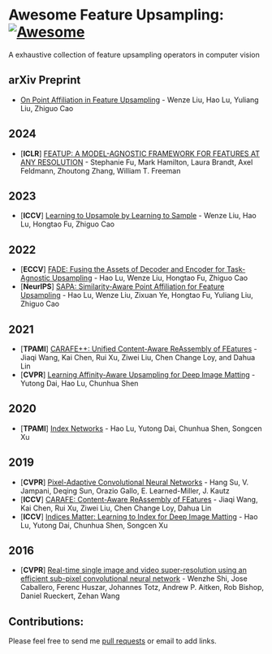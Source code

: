 # Awesome Feature Upsampling: [![Awesome](https://cdn.rawgit.com/sindresorhus/awesome/d7305f38d29fed78fa85652e3a63e154dd8e8829/media/badge.svg)](https://github.com/sindresorhus/awesome)

A exhaustive collection of feature upsampling operators in computer vision

## arXiv Preprint

- [On Point Affiliation in Feature Upsampling](https://arxiv.org/pdf/2307.08198.pdf) - Wenze Liu, Hao Lu, Yuliang Liu, Zhiguo Cao

## 2024

- [**ICLR**] [FEATUP: A MODEL-AGNOSTIC FRAMEWORK FOR FEATURES AT ANY RESOLUTION](https://arxiv.org/pdf/2403.10516.pdf) - Stephanie Fu, Mark Hamilton, Laura Brandt, Axel Feldmann, Zhoutong Zhang, William T. Freeman

## 2023

- [**ICCV**] [Learning to Upsample by Learning to Sample](https://arxiv.org/pdf/2308.15085.pdf) - Wenze Liu, Hao Lu, Hongtao Fu, Zhiguo Cao

## 2022

- [**ECCV**] [FADE: Fusing the Assets of Decoder and Encoder for Task-Agnostic Upsampling](https://arxiv.org/pdf/2207.10392.pdf) - Hao Lu, Wenze Liu, Hongtao Fu, Zhiguo Cao
- [**NeurIPS**] [SAPA: Similarity-Aware Point Affiliation for Feature Upsampling](https://proceedings.neurips.cc/paper_files/paper/2022/file/83ccb398f3ce9c4d137011f36a03c7d4-Paper-Conference.pdf) - Hao Lu, Wenze Liu, Zixuan Ye, Hongtao Fu, Yuliang Liu, Zhiguo Cao

[^_^]:
    - [**ECCV**] [Learning Implicit Feature Alignment Function for Semantic Segmentation](https://arxiv.org/pdf/2206.08655.pdf) - Hanzhe Hu, Yinbo Chen, Jiarui Xu, Shubhankar Borse, Hong Cai, Fatih Porikli, Xiaolong Wang

## 2021

- [**TPAMI**] [CARAFE++: Unified Content-Aware ReAssembly of FEatures](https://arxiv.org/pdf/2012.04733.pdf) - Jiaqi Wang, Kai Chen, Rui Xu, Ziwei Liu, Chen Change Loy, and Dahua Lin
- [**CVPR**] [Learning Affinity-Aware Upsampling for Deep Image Matting](https://arxiv.org/pdf/2011.14288.pdf) - Yutong Dai, Hao Lu, Chunhua Shen

## 2020

- [**TPAMI**] [Index Networks](https://arxiv.org/pdf/1908.09895v2.pdf) - Hao Lu, Yutong Dai, Chunhua Shen, Songcen Xu

## 2019

- [**CVPR**] [Pixel-Adaptive Convolutional Neural Networks](https://arxiv.org/pdf/1904.05373.pdf) - Hang Su, V. Jampani, Deqing Sun, Orazio Gallo, E. Learned-Miller, J. Kautz
- [**ICCV**] [CARAFE: Content-Aware ReAssembly of FEatures](https://arxiv.org/pdf/1905.02188) - Jiaqi Wang, Kai Chen, Rui Xu, Ziwei Liu, Chen Change Loy, Dahua Lin
- [**ICCV**] [Indices Matter: Learning to Index for Deep Image Matting](https://arxiv.org/pdf/1908.00672.pdf) - Hao Lu, Yutong Dai, Chunhua Shen, Songcen Xu

[^_^]:
    - [CVPR] [Fast End-to-End Trainable Guided Filter](https://arxiv.org/pdf/1803.05619.pdf) - Huikai Wu, Shuai Zheng, Junge Zhang, Kaiqi Huang

## 2016
- [**CVPR**] [Real-time single image and video super-resolution using an efficient sub-pixel convolutional neural network](https://www.cv-foundation.org/openaccess/content_cvpr_2016/papers/Shi_Real-Time_Single_Image_CVPR_2016_paper.pdf) - Wenzhe Shi, Jose Caballero, Ferenc Huszar, Johannes Totz, Andrew P. Aitken, Rob Bishop, Daniel Rueckert, Zehan Wang

## Contributions:

Please feel free to send me [pull requests](https://github.com/tiny-smart/Awesome-Feature-Upsampling/pulls) or email to add links.
